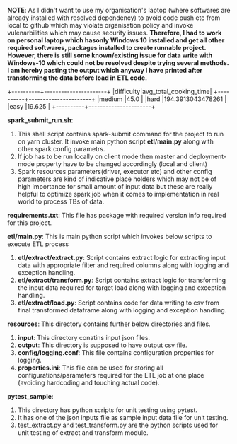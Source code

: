 **NOTE**:
As I didn't want to use my organisation's laptop (where softwares are already installed with resolved dependency) to avoid code push etc from local to github which may violate organisation policy and invoke vulenarbilities which may cause security issues. **Therefore, I had to work on personal laptop which hasonly Windows 10 installed and get all other required softwares, packages installed to create runnable project. However, there is still some known/existing issue for data write with Windows-10 which could not be resolved despite trying several methods. I am hereby pasting the output which anyway I have printed after transforming the data before load in ETL code.**

+----------+----------------------+
|difficulty|avg_total_cooking_time|
+----------+----------------------+
|medium    |45.0                  |
|hard      |194.3913043478261     |
|easy      |19.625                |
+----------+----------------------+


**spark_submit_run.sh**:
1) This shell script contains spark-submit command for the project to run on yarn cluster. It invoke main python script **etl/main.py** along with other spark config parametrs.
2) If job has to be run locally on client mode then master and deployment-mode property have to be changed accordingly (local and client)
3) Spark resources parameters(driver, executor etc) and other config parameters are kind of indicative place holders which may not be of high importance for small amount of input data but these are really helpful to optimize spark job when it comes to implementation in real world to process TBs of data.

**requirements.txt**: This file has package with required version info required for this project.

**etl/main.py**:   This is main python script which invokes below scripts to execute ETL process
1) **etl/extract/extract.py**: Script contains extract logic for extracting input data with appropriate filter and required columns along with logging and exception handling.
2) **etl/extract/transform.py**: Script contains extract logic for transforming the input data required for target load along with logging and exception handling.
3) **etl/extract/load.py**: Script contains code for data writing to csv from final transformed dataframe along with logging and exception handling. 
    
**resources**: This directory contains further below directories and files.
1) **input**: This directory conatins input json files.
2) **output**: This directory is supposed to have output csv file.
3) **config/logging.conf**: This file contains configuration properties for logging.
4) **properties.ini**: This file can be used for storing all configurations/parameters required for the ETL job at one place (avoiding hardcoding and touching actual code).
    
 **pytest_sample**:
1) This directory has python scripts for unit testing using pytest.
2) It has one of the json inputs file as sample input data file for unit testing.
3) test_extract.py and test_transform.py are the python scripts used for unit testing of extract and transform module.
    
   
    
